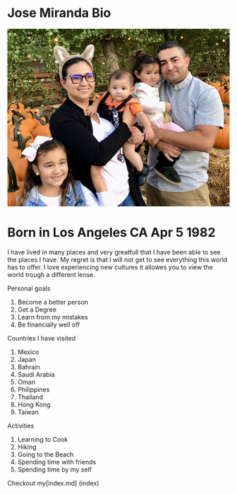 # Jose Miranda Bio

![Family](6CF8B5AB-F7C0-4D18-95E0-626B076A3605_1_105_c.jpeg)
# Born in Los Angeles CA Apr 5 1982

I have lived in many places and very greatfull that I have been able to see the places I have.
My regret is that I will not get to see everything this world has to offer.
I love experiencing new cultures it allowes you to view the world trough a different lense.

Personal goals
1. Become a better person
1. Get a Degree
1. Learn from my mistakes
1. Be financially well off

Countries I have visited
1. Mexico
1. Japan
1. Bahrain
1. Saudi Arabia
1. Oman
1. Philippines
1. Thailand
1. Hong Kong
1. Taiwan

Activities
1. Learning to Cook
1. Hiking
1. Going to the Beach
1. Spending time with friends
1. Spending time by my self

Checkout my[index.md] (index)
